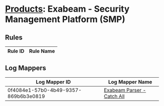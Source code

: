 # [Products](README.md): Exabeam - Security Management Platform (SMP)

## Rules

|Rule ID|Rule Name|
|----|----|


## Log Mappers

|Log Mapper ID|Log Mapper Name|
|----|----|
|0f4084e1-57b0-4b49-9357-869b6b3e0819|[Exabeam Parser - Catch All](../mappings/0f4084e1-57b0-4b49-9357-869b6b3e0819.md)|


